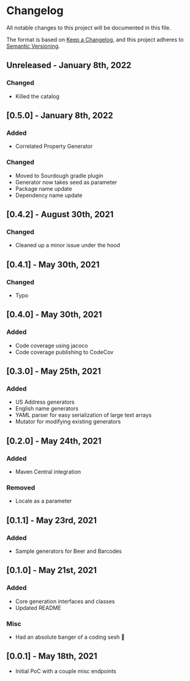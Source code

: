 # Changelog
All notable changes to this project will be documented in this file.

The format is based on [Keep a Changelog](https://keepachangelog.com/en/1.0.0/),
and this project adheres to [Semantic Versioning](https://semver.org/spec/v2.0.0.html).

## Unreleased - January 8th, 2022
### Changed
- Killed the catalog

## [0.5.0] - January 8th, 2022 
### Added
- Correlated Property Generator

### Changed
- Moved to Sourdough gradle plugin
- Generator now takes seed as parameter
- Package name update
- Dependency name update

## [0.4.2] - August 30th, 2021

### Changed

- Cleaned up a minor issue under the hood

## [0.4.1] - May 30th, 2021

### Changed

- Typo

## [0.4.0] - May 30th, 2021

### Added

- Code coverage using jacoco
- Code coverage publishing to CodeCov

## [0.3.0] - May 25th, 2021

### Added

- US Address generators
- English name generators
- YAML parser for easy serialization of large text arrays
- Mutator for modifying existing generators

## [0.2.0] - May 24th, 2021

### Added

- Maven Central integration

### Removed

- Locale as a parameter

## [0.1.1] - May 23rd, 2021

### Added

- Sample generators for Beer and Barcodes

## [0.1.0] - May 21st, 2021

### Added

- Core generation interfaces and classes
- Updated README

### Misc

- Had an absolute banger of a coding sesh 🧀

## [0.0.1] - May 18th, 2021

- Initial PoC with a couple misc endpoints
